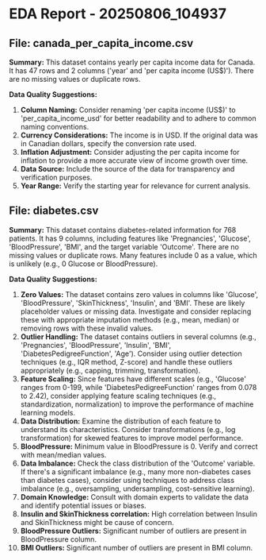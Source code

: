 # EDA Report - 20250806_104937

## File: canada_per_capita_income.csv

**Summary:**
This dataset contains yearly per capita income data for Canada. It has 47 rows and 2 columns ('year' and 'per capita income (US$)'). There are no missing values or duplicate rows.

**Data Quality Suggestions:**

1.  **Column Naming:** Consider renaming 'per capita income (US$)' to 'per_capita_income_usd' for better readability and to adhere to common naming conventions.
2.  **Currency Considerations:** The income is in USD. If the original data was in Canadian dollars, specify the conversion rate used.
3.  **Inflation Adjustment:** Consider adjusting the per capita income for inflation to provide a more accurate view of income growth over time.
4.  **Data Source:** Include the source of the data for transparency and verification purposes.
5. **Year Range:** Verify the starting year for relevance for current analysis.

## File: diabetes.csv

**Summary:**
This dataset contains diabetes-related information for 768 patients. It has 9 columns, including features like 'Pregnancies', 'Glucose', 'BloodPressure', 'BMI', and the target variable 'Outcome'. There are no missing values or duplicate rows. Many features include 0 as a value, which is unlikely (e.g., 0 Glucose or BloodPressure).

**Data Quality Suggestions:**

1.  **Zero Values:** The dataset contains zero values in columns like 'Glucose', 'BloodPressure', 'SkinThickness', 'Insulin', and 'BMI'. These are likely placeholder values or missing data. Investigate and consider replacing these with appropriate imputation methods (e.g., mean, median) or removing rows with these invalid values.
2.  **Outlier Handling:** The dataset contains outliers in several columns (e.g., 'Pregnancies', 'BloodPressure', 'Insulin', 'BMI', 'DiabetesPedigreeFunction', 'Age'). Consider using outlier detection techniques (e.g., IQR method, Z-score) and handle these outliers appropriately (e.g., capping, trimming, transformation).
3.  **Feature Scaling:** Since features have different scales (e.g., 'Glucose' ranges from 0-199, while 'DiabetesPedigreeFunction' ranges from 0.078 to 2.42), consider applying feature scaling techniques (e.g., standardization, normalization) to improve the performance of machine learning models.
4.  **Data Distribution:** Examine the distribution of each feature to understand its characteristics. Consider transformations (e.g., log transformation) for skewed features to improve model performance.
5. **BloodPressure:** Minimum value in BloodPressure is 0. Verify and correct with mean/median values.
6. **Data Imbalance:** Check the class distribution of the 'Outcome' variable. If there's a significant imbalance (e.g., many more non-diabetes cases than diabetes cases), consider using techniques to address class imbalance (e.g., oversampling, undersampling, cost-sensitive learning).
7. **Domain Knowledge:** Consult with domain experts to validate the data and identify potential issues or biases.
8. **Insulin and SkinThickness correlation:** High correlation between Insulin and SkinThickness might be cause of concern.
9. **BloodPressure Outliers:** Significant number of outliers are present in BloodPressure column.
10. **BMI Outliers:** Significant number of outliers are present in BMI column.